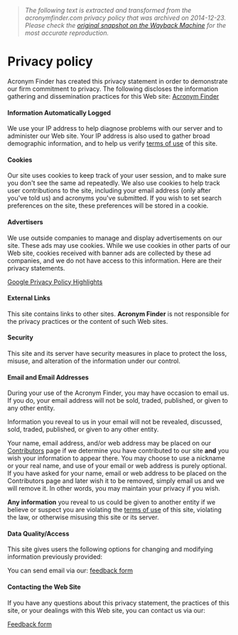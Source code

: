 > *The following text is extracted and transformed from the acronymfinder.com privacy policy that was archived on 2014-12-23. Please check the [original snapshot on the Wayback Machine](https://web.archive.org/web/20141223042918id_/http%3A//www.acronymfinder.com/privacy.htm) for the most accurate reproduction.*

# Privacy policy

Acronym Finder has created this privacy statement in order to demonstrate our firm commitment to privacy. The following discloses the information gathering and dissemination practices for this Web site: [Acronym Finder](http://www.acronymfinder.com/)

#### Information Automatically Logged

We use your IP address to help diagnose problems with our server and to administer our Web site. Your IP address is also used to gather broad demographic information, and to help us verify [terms of use](http://www.acronymfinder.com/terms.htm) of this site.

#### Cookies

Our site uses cookies to keep track of your user session, and to make sure you don't see the same ad repeatedly. We also use cookies to help track user contributions to the site, including your email address (only after you've told us) and acronyms you've submitted. If you wish to set search preferences on the site, these preferences will be stored in a cookie.

#### Advertisers

We use outside companies to manage and display advertisements on our site. These ads may use cookies. While we use cookies in other parts of our Web site, cookies received with banner ads are collected by these ad companies, and we do not have access to this information. Here are their privacy statements.

[Google Privacy Policy Highlights](http://www.google.com/privacy.html)

#### External Links

This site contains links to other sites. **Acronym Finder** is not responsible for the privacy practices or the content of such Web sites.

#### Security

This site and its server have security measures in place to protect the loss, misuse, and alteration of the information under our control.

#### Email and Email Addresses

During your use of the Acronym Finder, you may have occasion to email us. If you do, your email address will not be sold, traded, published, or given to any other entity.

Information you reveal to us in your email will not be revealed, discussed, sold, traded, published, or given to any other entity.

Your name, email address, and/or web address may be placed on our [Contributors](http://www.acronymfinder.com/contributors.htm) page if we determine you have contributed to our site **and** you wish your information to appear there. You may choose to use a nickname or your real name, and use of your email or web address is purely optional. If you have asked for your name, email or web address to be placed on the Contributors page and later wish it to be removed, simply email us and we will remove it. In other words, you may maintain your privacy if you wish.

**Any information** you reveal to us could be given to another entity if we believe or suspect you are violating the [terms of use](http://www.acronymfinder.com/terms.htm) of this site, violating the law, or otherwise misusing this site or its server.

#### Data Quality/Access

This site gives users the following options for changing and modifying information previously provided:

You can send email via our: [feedback form](http://www.acronymfinder.com/feedback.aspx)

#### Contacting the Web Site

If you have any questions about this privacy statement, the practices of this site, or your dealings with this Web site, you can contact us via our:

[Feedback form](http://www.acronymfinder.com/feedback.aspx)
